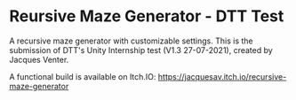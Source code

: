 # Reursive Maze Generator - DTT Test

A recursive maze generator with customizable settings. This is the submission of DTT's Unity Internship test (V1.3 27-07-2021), created by Jacques Venter.

A functional build is available on Itch.IO: https://jacquesav.itch.io/recursive-maze-generator
